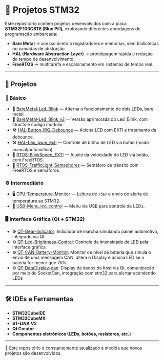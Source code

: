 # 🚀 Projetos STM32

Este repositório contém projetos desenvolvidos com a placa **STM32F103C8T6 (Blue Pill)**, explorando diferentes abordagens de programação embarcada:  

- **Bare Metal** → acesso direto a registradores e memórias, sem bibliotecas ou camadas de abstração.  
- **HAL (Hardware Abstraction Layer)** → prototipagem rápida e redução do tempo de desenvolvimento.  
- **FreeRTOS** → multitarefa e escalonamento em sistemas de tempo real.  

---

## 📂 Projetos

### 📘 Básico
- 🔧 [BareMetal-Led_Blink](https://github.com/ArthurBarbozaa/Projetos-stm32/tree/master/BareMetal-Led_Blink) — Alterna o funcionamento de dois LEDs, bare metal.  
- 🔧 [BareMetal-Led_Blink_v2](https://github.com/ArthurBarbozaa/Projetos-stm32/tree/master/BareMetal-Led_Blink_v2) — Versão aprimorada do Led_Blink, com structs e código modular. 
- 🛠️ [HAL-Button_IRQ_Debounce](https://github.com/ArthurBarbozaa/Projetos-stm32/tree/master/Basico/HAL-Button_IRQ_Debounce) — Aciona LED com EXTI e tratamento de debounce. 
- 🛠️ [HAL-Led_pwm_exti](https://github.com/ArthurBarbozaa/Projetos-stm32/tree/master/Basico/HAL-Led_pwm_exti) — Controle de brilho de LED via botão (modo manual/automático).
- 🔄 [RTOS-BlinkSpeed_EXTI](https://github.com/ArthurBarbozaa/Projetos-stm32/tree/master/Basico/RTOS-BlinkSpeed_EXTI) — Ajuste da velocidade do LED via botão, com FreeRTOS.  
- 🔄 [RTOS-TrafficLight_Semaphores](https://github.com/ArthurBarbozaa/Projetos-stm32/tree/master/Basico/RTOS-TrafficLight_Semaphores) — Semáforo de trânsito com FreeRTOS e semáforos.

### ⚙️ Intermediário

- 🖥️ [CPU-Temperature-Monitor](https://github.com/ArthurBarbozaa/Projetos-stm32/tree/master/Intermediario/CPU-Temperature-Monitor) — Leitura de `/dev` e envio de alerta de temperatura ao STM32. 
- 🔌 [USB-Menu_led_control](https://github.com/ArthurBarbozaa/Projetos-stm32/tree/master/Intermediario/USB-Menu_led_control) — Menu via USB para controle de LEDs. 

### 🖥️ Interface Gráfica (Qt + STM32)

- ⚙️ [QT-Gear-Indicator](https://github.com/ArthurBarbozaa/Projetos-STM32/tree/master/Intermediario/QT-Gear-Indicator): Indicador de marcha simulando painel automotivo, integrado via Qt.
- ⚙️ [QT-Led-Brightness-Control](https://github.com/ArthurBarbozaa/Projetos-STM32/tree/master/Intermediario/QT-led-brightness-control): Controle da intensidade de LED pela interface gráfica.
- ⚙️ [QT-CAN-Battery-Monitor](https://github.com/ArthurBarbozaa/Projetos-stm32/tree/master/Intermediario/QT-CAN-Battery-Monitor): Monitor de nivel de bateria que simula o envio de uma mensagem CAN, altera o Display e aciona LED se a bateria for menor que 75%
-  ⚙️ [QT-DataDisplay-can](https://github.com/ArthurBarbozaa/Projetos-stm32/tree/master/Intermediario/QT-DataDisplay-can): Display de dados do host via Qt, comunicação por meio de SocketCan, integração com stm32 para alertar acendendo LEDs
---

## 🛠️ IDEs e Ferramentas

- **STM32CubeIDE**  
- **STM32CubeMX**  
- **ST-LINK V2**
- **Qt Creator**
- **Componentes eletrônicos (LEDs, botões, resistores, etc.)**  

---

📌 Este repositório é constantemente atualizado à medida que novos projetos são desenvolvidos.
